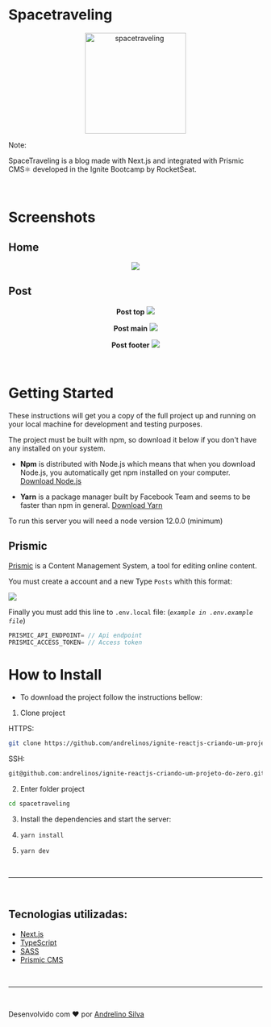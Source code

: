 # Spacetraveling

<p align="center">
<img src="./PrtScn/logo.svg" alt="spacetraveling" width="200px"/>
</p>

Note:
<p>SpaceTraveling is a blog made with Next.js and integrated with Prismic  CMS⚛️  developed in the Ignite Bootcamp by RocketSeat.</p>
<br />

# Screenshots

## Home
<p align="center">
  <img src="./PrtScn/home.png" />
</p>

## Post
<p align="center">
<strong>Post top</strong>
  <img src="./PrtScn/post-top.png" />
</p>

<p align="center">
<strong>Post main</strong>
  <img src="./PrtScn/post-main.png" />
</p>

<p align="center">
<strong>Post footer</strong>
  <img src="./PrtScn/post-footer.png" />
</p>
<br />

# Getting Started

These instructions will get you a copy of the full project up and running on your local machine for development and testing purposes.

The project must be built with npm, so download it below if you don't have any installed on your system.

* **Npm** is distributed with Node.js which means that when you download Node.js, you automatically get npm installed on your computer. [Download Node.js](https://nodejs.org/en/download/)

* **Yarn** is a package manager built by Facebook Team and seems to be faster than npm in general. [Download Yarn](https://yarnpkg.com/en/docs/install)


To run this server you will need a node version 12.0.0 (minimum)

## Prismic

[Prismic](https://prismic.io) is a Content Management System, a tool for editing online content.

You must create a account and a new Type `Posts` whith this format:

![](./PrtScn/prismic.png)

Finally you must add this line to `.env.local` file: (_`example in .env.example file`_)

```ts
PRISMIC_API_ENDPOINT= // Api endpoint
PRISMIC_ACCESS_TOKEN= // Access token
```


# How to Install

* To download the project follow the instructions bellow:


1. Clone project

HTTPS:
```bash
git clone https://github.com/andrelinos/ignite-reactjs-criando-um-projeto-do-zero.git
```
SSH:
```bash
git@github.com:andrelinos/ignite-reactjs-criando-um-projeto-do-zero.git
```

2. Enter folder project
```bash
cd spacetraveling
```

3. Install the dependencies and start the server:

3. `yarn install`

4. `yarn dev`

<br />

___

<br />
<h2> Tecnologias utilizadas: </h2>

- <a href="https://nextjs.org" > Next.js </a>
- <a href="https://www.typescriptlang.org/"> TypeScript </a>
- <a href="https://sass-lang.com"> SASS </a>
- <a href="https://prismic.io"> Prismic CMS </a>

<br />
<hr />
<br />

<p >Desenvolvido com ❤️ por <a href="https://github.com/andrelinos">Andrelino Silva </a>
